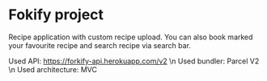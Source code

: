 # Fokify project

Recipe application with custom recipe upload. You can also book marked your favourite recipe and search recipe via search bar.

Used API: https://forkify-api.herokuapp.com/v2 \n
Used bundler: Parcel V2 \n
Used architecture: MVC
